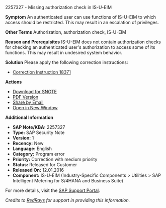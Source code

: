2257327 - Missing authorization check in IS-U-EIM

**Symptom**
An authenticated user can use functions of IS-U-EIM to which access should be restricted. This may result in an escalation of privileges.

**Other Terms**
Authorization, authorization check, IS-U-EIM

**Reason and Prerequisites**
IS-U-EIM does not contain authorization checks for checking an authenticated user's authorization to access some of its functions. This may result in undesired system behavior.

**Solution**
Please apply the following correction instructions:
- [Correction Instruction 18371](https://me.sap.com/corrins/0002257327/18371)

**Actions**
- [Download for SNOTE](https://notesdownloads.sap.com/note/0040000013360922017)
- [PDF Version](https://userapps.support.sap.com/sap/support/sfm/notes/print/0002257327?language=en-US&token=69FA7FCECAEF16405F557F08D5763D6B)
- [Share by Email](https://me.sap.com/sharebyemail)
- [Open in New Window](https://me.sap.com/opennewwindow)

**Additional Information**
- **SAP Note/KBA:** 2257327
- **Type:** SAP Security Note
- **Version:** 1
- **Recency:** New
- **Language:** English
- **Category:** Program error
- **Priority:** Correction with medium priority
- **Status:** Released for Customer
- **Released On:** 12.01.2016
- **Component:** IS-U-EIM (Industry-Specific Components > Utilities > SAP Intelligent Metering for S/4HANA and Business Suite)

For more details, visit the [SAP Support Portal](https://me.sap.com/servicessupport/knowledge).

*Credits to [RedRays](https://redrays.io) for support in providing this information.*
